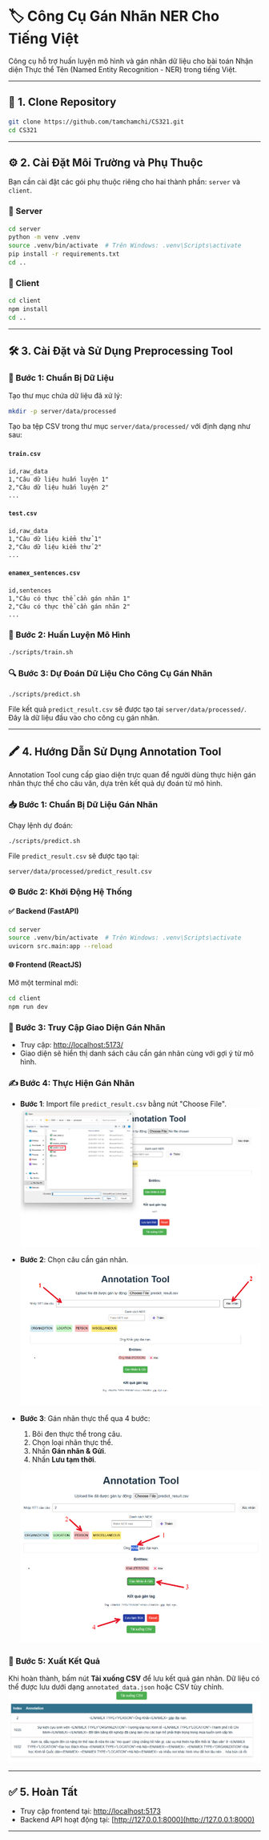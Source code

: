 # 🏷️ Công Cụ Gán Nhãn NER Cho Tiếng Việt

Công cụ hỗ trợ huấn luyện mô hình và gán nhãn dữ liệu cho bài toán Nhận diện Thực thể Tên (Named Entity Recognition - NER) trong tiếng Việt.

---

## 📁 1. Clone Repository

```bash
git clone https://github.com/tamchamchi/CS321.git
cd CS321
```

---

## ⚙️ 2. Cài Đặt Môi Trường và Phụ Thuộc

Bạn cần cài đặt các gói phụ thuộc riêng cho hai thành phần: `server` và `client`.

### 📂 Server

```bash
cd server
python -m venv .venv
source .venv/bin/activate  # Trên Windows: .venv\Scripts\activate
pip install -r requirements.txt
cd ..
```

### 📂 Client

```bash
cd client
npm install
cd ..
```

---

## 🛠️ 3. Cài Đặt và Sử Dụng Preprocessing Tool

### 📌 Bước 1: Chuẩn Bị Dữ Liệu

Tạo thư mục chứa dữ liệu đã xử lý:

```bash
mkdir -p server/data/processed
```

Tạo ba tệp CSV trong thư mục `server/data/processed/` với định dạng như sau:

#### `train.csv`

```csv
id,raw_data
1,"Câu dữ liệu huấn luyện 1"
2,"Câu dữ liệu huấn luyện 2"
...
```

#### `test.csv`

```csv
id,raw_data
1,"Câu dữ liệu kiểm thử 1"
2,"Câu dữ liệu kiểm thử 2"
...
```

#### `enamex_sentences.csv`

```csv
id,sentences
1,"Câu có thực thể cần gán nhãn 1"
2,"Câu có thực thể cần gán nhãn 2"
...
```

### 🚀 Bước 2: Huấn Luyện Mô Hình

```bash
./scripts/train.sh
```

### 🔍 Bước 3: Dự Đoán Dữ Liệu Cho Công Cụ Gán Nhãn

```bash
./scripts/predict.sh
```

File kết quả `predict_result.csv` sẽ được tạo tại `server/data/processed/`. Đây là dữ liệu đầu vào cho công cụ gán nhãn.

---

## 🖍️ 4. Hướng Dẫn Sử Dụng Annotation Tool

Annotation Tool cung cấp giao diện trực quan để người dùng thực hiện gán nhãn thực thể cho câu văn, dựa trên kết quả dự đoán từ mô hình.

### 📥 Bước 1: Chuẩn Bị Dữ Liệu Gán Nhãn

Chạy lệnh dự đoán:

```bash
./scripts/predict.sh
```

File `predict_result.csv` sẽ được tạo tại:

```
server/data/processed/predict_result.csv
```

### ⚙️ Bước 2: Khởi Động Hệ Thống

#### ✅ Backend (FastAPI)

```bash
cd server
source .venv/bin/activate  # Trên Windows: .venv\Scripts\activate
uvicorn src.main:app --reload
```

#### 🌐 Frontend (ReactJS)

Mở một terminal mới:

```bash
cd client
npm run dev
```

### 🔗 Bước 3: Truy Cập Giao Diện Gán Nhãn

* Truy cập: [http://localhost:5173/](http://localhost:5173/)
* Giao diện sẽ hiển thị danh sách câu cần gán nhãn cùng với gợi ý từ mô hình.

### ✍️ Bước 4: Thực Hiện Gán Nhãn

* **Bước 1**: Import file `predict_result.csv` bằng nút "Choose File".
  ![Import dữ liệu](./assets/image_01.png)

* **Bước 2**: Chọn câu cần gán nhãn.
  ![Chọn câu](./assets/image_02.png)

* **Bước 3**: Gán nhãn thực thể qua 4 bước:

  1. Bôi đen thực thể trong câu.
  2. Chọn loại nhãn thực thể.
  3. Nhấn **Gán nhãn & Gửi**.
  4. Nhấn **Lưu tạm thời**.

  ![Gán nhãn](./assets/image_03.png)

### 💾 Bước 5: Xuất Kết Quả

Khi hoàn thành, bấm nút **Tải xuống CSV** để lưu kết quả gán nhãn. Dữ liệu có thể được lưu dưới dạng `annotated_data.json` hoặc CSV tùy chỉnh.
![Xuất kết quả](./assets/image_04.png)

---

## ✅ 5. Hoàn Tất

* Truy cập frontend tại: [http://localhost:5173](http://localhost:5173)
* Backend API hoạt động tại: [http://127.0.0.1:8000](http://127.0.0.1:8000)

---
